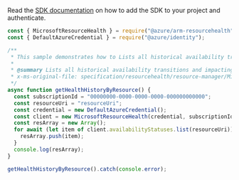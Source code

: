 Read the [SDK documentation](https://github.com/Azure/azure-sdk-for-js/blob/%40azure%2Farm-resourcehealth_3.0.1/sdk/resourcehealth/arm-resourcehealth/README.md) on how to add the SDK to your project and authenticate.

```javascript
const { MicrosoftResourceHealth } = require("@azure/arm-resourcehealth");
const { DefaultAzureCredential } = require("@azure/identity");

/**
 * This sample demonstrates how to Lists all historical availability transitions and impacting events for a single resource. Use the nextLink property in the response to get the next page of availability status
 *
 * @summary Lists all historical availability transitions and impacting events for a single resource. Use the nextLink property in the response to get the next page of availability status
 * x-ms-original-file: specification/resourcehealth/resource-manager/Microsoft.ResourceHealth/stable/2017-07-01/examples/AvailabilityStatuses_List.json
 */
async function getHealthHistoryByResource() {
  const subscriptionId = "00000000-0000-0000-0000-000000000000";
  const resourceUri = "resourceUri";
  const credential = new DefaultAzureCredential();
  const client = new MicrosoftResourceHealth(credential, subscriptionId);
  const resArray = new Array();
  for await (let item of client.availabilityStatuses.list(resourceUri)) {
    resArray.push(item);
  }
  console.log(resArray);
}

getHealthHistoryByResource().catch(console.error);
```
